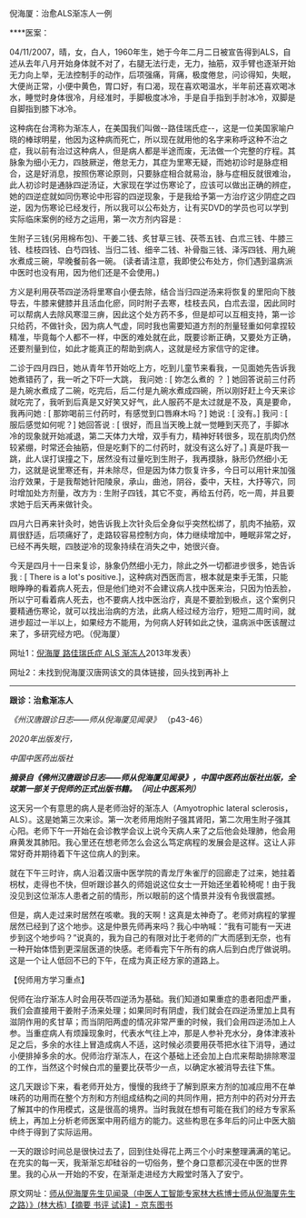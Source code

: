 倪海厦：治愈ALS渐冻人一例


****医案：

04/11/2007，晴，女，白人，1960年生，她于今年二月二日被宣告得到ALS，自述从去年八月开始身体就不对了，右腿无法行走，无力，抽筋，双手臂也逐渐开始无力向上举，无法控制手的动作，后项强痛，背痛，极度倦怠，问诊得知，失眠，大便尚正常，小便中黄色，胃口好，有口渴，现在喜欢喝温水，半年前还喜欢喝冰水，睡觉时身体很冷，月经准时，手脚极度冰冷，手是自手指到手肘冰冷，双脚是自脚指到膝下冰冷。

这种病在台湾称为渐冻人，在美国我们叫做--路佳瑞氏症--，这是一位美国家喻户晓的棒球明星，他因为这种病而死亡，所以现在就用他的名字来称呼这种不治之症，我以前有治过这种病人，但是病人都是半途而废，无法做一个完整的疗程。其脉象为细小无力，四肢厥逆，倦怠无力，其症为里寒无疑，而她初诊时是脉症相合，这是好消息，按照伤寒论原则，只要脉症相合就易治，脉与症相反就很难治，此人初诊时是通脉四逆汤证，大家现在学过伤寒论了，应该可以做出正确的辨症，她的四逆症就如同伤寒论中形容的四逆现象，于是我给予第一方治疗这少阴症之四逆，因为伤寒论已经发行，所以我可以公布处方，让有买DVD的学员也可以学到实际临床案例的经方之运用，第一次方剂内容是 :

生附子三钱(另用棉布包)、干姜二钱、炙甘草三钱、茯苓五钱、白朮三钱、牛膝三钱、桂枝四钱、白芍四钱、当归二钱、细辛二钱、补骨脂三钱、泽泻四钱、用九碗水煮成三碗，早晚餐前各一碗。
(读者请注意，我即使公布处方，你们遇到温病派中医时也没有用，因为他们还是不会使用。)

方义是利用茯苓四逆汤将里寒自小便去除，结合当归四逆汤来将恢复的里阳向下肢导去，牛膝来健膝并且活血化瘀，同时附子去寒，桂枝去风，白朮去湿，因此同时可以帮病人去除风寒湿三痹，因此这个处方药不多，但是却可以互相支持，第一诊只给药，不做针灸，因为病人气虚，同时我也需要知道方剂的剂量轻重如何拿捏较精准，毕竟每个人都不一样，中医的难处就在此，既要诊断正确，又要处方正确，还要剂量到位，如此才能真正的帮助到病人，这就是经方家信守的定律。

二诊于四月四日，她从青年节开始吃上方，吃到儿童节来看我，一见面她先告诉我她煮错药了，我一听之下吓一大跳，
我问她 : [ 妳怎么煮的 ？ ]
她回答说前三付药是九碗水煮成了二碗，吃完后，后二付是九碗水煮成四碗，所以刚好赶上今天来诊就吃完了，我听到后真是又好笑又好气，此人服药不是太过就是不及，真是要命，
我再问她 : [ 那妳喝前三付药时，有感觉到口唇麻木吗？]
她说 : [ 没有。]
我问 : [ 服后感觉如何呢？]
她回答说 : [ 很好，而且当天晚上就一觉睡到天亮了，手脚冰冷的现象就开始减退，第二天体力大增，双手有力，精神好转很多，现在肌肉仍然较紧绷，时常还会抽筋，但是吃剩下的二付药时，就没有这么好了。]
真是吓我一跳，此人误打误撞之下，居然没有过量吃到生附子，我再摸脉，脉形仍然细小无力，这就是说里寒还有，并未除尽，但是因为体力恢复许多，今日可以用针来加强治疗效果，于是我帮她针阳陵泉，承山，曲池，阴谷，委中，天柱，大抒等穴，同时增加处方剂量，改方为 : 生附子四钱，其它不变，再给五付药，吃一周，并且要求她于后天再来做针灸。

四月六日再来针灸时，她告诉我上次针灸后全身似乎突然松绑了，肌肉不抽筋，双肩很舒适，后项痛好了，走路较容易控制方向，体力继续增加中，睡眠非常之好，已经不再失眠，四肢逆冷的现象持续在消失之中，她很兴奋。

今天是四月十一日来复诊，脉象仍然细小无力，除此之外一切都进步很多，她告诉我 : [ There is a lot's positive.]，这种病对西医而言，根本就是束手无策，只能眼睁睁的看着病人死去，但是他们绝对不会建议病人找中医来治，只因为怕丢脸，所以宁可看着病人死去，也不要病人找中医治疗，真是不要脸到极点，这个案例只要精通伤寒论，就可以找出治病的方法，此病人经过经方治疗，短短二周时间，就进步超过一半以上，如果经方不能用，为何病人好转如此之快，温病派中医该醒过来了，多研究经方吧。（倪海厦）

网址1：[倪海厦 路佳瑞氏症 ALS 渐冻人](https://link.zhihu.com/?target=http%3A//blog.sina.com.cn/s/blog_b343523f0101cx94.html)2013年发表）

网址2：未找到倪海厦汉唐网该文的具体链接，回头找到再补上

---

****跟诊：治愈渐冻人****

 *《州汉唐跟诊日志——师从倪海厦见闻录》* （p43-46）

*2020年出版发行，*

*中国中医药出版社*

***摘录自《佛州汉唐跟诊日志——师从倪海厦见闻录》，中国中医药出版社出版，全球第一部关于倪师的正式出版书籍。（问止中医系列）***

这天另一个有意思的病人是老师治好的渐冻人（Amyotrophic lateral sclerosis，ALS）。这是她第三次来诊。第一次老师用炮附子强其肾阳，第二次用生附子强其心阳。老师下午一开始在会诊教学会议上说今天病人来了之后他会处理肺，他会用麻黄发其肺阳。我心里还在想老师怎么会这么笃定病程的发展会是这样。这让人非常好奇并期待着下午这位病人的到来。

就在下午三时许，病人沿着汉唐中医学院的青龙厅朱雀厅的回廊走了过来，她拄着枴杖，走得也不快，但听跟诊甚久的师姐说这位女士一开始还坐着轮椅呢！由于我没见到这位渐冻人患者之前的情形，所以眼前的这个情景并没有令我很震撼。

但是，病人走过来时居然在咳嗽。我的天啊！这真是太神奇了。老师对病程的掌握居然已经到了这个地歩。这是仲景先师再来吗？我心中吶喊：“我有可能有一天进步到这个地步吗？”说真的，我为自己的有限对比于老师的广大而感到无奈，也有一种开始体悟到更深层医道的快感。老师看完下午所有的病人后到白虎厅做说明。这是一个让人低回不已的下午，在成为真正经方家的道路上。

【倪师用方学习重点】

倪师在治疗渐冻人时会用茯苓四逆汤为基础。我们知道如果重症的患者阳虚严重，我们会直接用干姜附子汤来处理；如果同时有阴虚，我们就会在四逆汤里加上具有滋阴作用的炙甘草；而当阴阳两虚的情况非常严重的时候，我们会用四逆汤加上人参。当重症病人有烦躁现象时，代表水气往上冲，那是人参补充水分，身体津液补足之后，多余的水往上冒造成病人不适，这时候必须要用茯苓把水往下消导，通过小便排掉多余的水。倪师治疗渐冻人，在这个基础上还会加上白朮来帮助排除寒湿的工作，当然这个时候白朮的量要比茯苓少一点，以确定水被消导去往下焦。

这几天跟诊下来，看老师开处方，慢慢的我终于了解到原来方剂的加减应用不在单味药的功用而在整个方剂和方剂组成结构之间的共同作用，把方剂中的药对分开去了解其中的作用模式，这是很高的境界。当时我就在想有可能在我们的经方专家系统上，再加上分析老师医案中用药组方的能力。这些构思在多年后的问止中医大脑中终于得到了实际运用。

一天的跟诊时间总是很快过去了，回到住处得花上两三个小时来整理满满的笔记。在充实的每一天，我渐渐忘却硅谷的一切俗务，整个身口意都沉浸在中医的世界里。我的心从一开始的不安，在渐渐走进经方大殿堂时落入了安宁。

原文网址：[师从倪海厦先生见闻录（中医人工智能专家林大栋博士师从倪海厦先生之路）》(林大栋)【摘要 书评 试读】- 京东图书](https://link.zhihu.com/?target=https%3A//item.jd.com/12739061.html)
